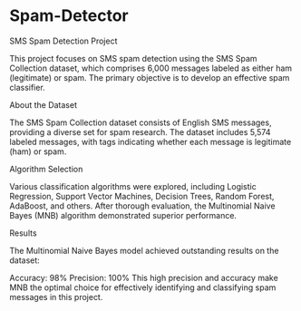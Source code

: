 # Spam-Detector
 
SMS Spam Detection Project

This project focuses on SMS spam detection using the SMS Spam Collection dataset, which comprises 6,000 messages labeled as either ham (legitimate) or spam. The primary objective is to develop an effective spam classifier.

About the Dataset

The SMS Spam Collection dataset consists of English SMS messages, providing a diverse set for spam research. The dataset includes 5,574 labeled messages, with tags indicating whether each message is legitimate (ham) or spam.

Algorithm Selection

Various classification algorithms were explored, including Logistic Regression, Support Vector Machines, Decision Trees, Random Forest, AdaBoost, and others. After thorough evaluation, the Multinomial Naive Bayes (MNB) algorithm demonstrated superior performance.

Results

The Multinomial Naive Bayes model achieved outstanding results on the dataset:

Accuracy: 98%
Precision: 100%
This high precision and accuracy make MNB the optimal choice for effectively identifying and classifying spam messages in this project.
